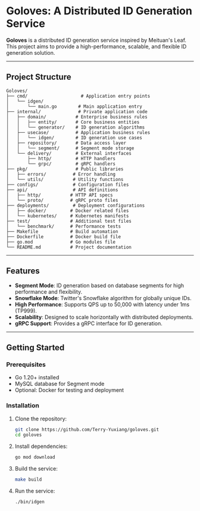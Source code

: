 # Goloves: A Distributed ID Generation Service

**Goloves** is a distributed ID generation service inspired by Meituan's Leaf. This project aims to provide a high-performance, scalable, and flexible ID generation solution.

---

## Project Structure

```
Goloves/
├── cmd/                    # Application entry points
│   └── idgen/             
│       └── main.go        # Main application entry
├── internal/              # Private application code
│   ├── domain/           # Enterprise business rules
│   │   ├── entity/       # Core business entities
│   │   └── generator/    # ID generation algorithms
│   ├── usecase/          # Application business rules
│   │   └── idgen/        # ID generation use cases
│   ├── repository/       # Data access layer
│   │   └── segment/      # Segment mode storage
│   └── delivery/         # External interfaces
│       ├── http/         # HTTP handlers
│       └── grpc/         # gRPC handlers
├── pkg/                  # Public libraries
│   ├── errors/          # Error handling
│   └── utils/           # Utility functions
├── configs/             # Configuration files
├── api/                 # API definitions
│   ├── http/           # HTTP API specs
│   └── proto/          # gRPC proto files
├── deployments/         # Deployment configurations
│   ├── docker/         # Docker related files
│   └── kubernetes/     # Kubernetes manifests
├── test/               # Additional test files
│   └── benchmark/      # Performance tests
├── Makefile            # Build automation
├── Dockerfile          # Docker build file
├── go.mod              # Go modules file
└── README.md           # Project documentation
```
---

## Features

- **Segment Mode**: ID generation based on database segments for high performance and flexibility.
- **Snowflake Mode**: Twitter's Snowflake algorithm for globally unique IDs.
- **High Performance**: Supports QPS up to 50,000 with latency under 1ms (TP999).
- **Scalability**: Designed to scale horizontally with distributed deployments.
- **gRPC Support**: Provides a gRPC interface for ID generation.

---

## Getting Started

### Prerequisites

- Go 1.20+ installed
- MySQL database for Segment mode
- Optional: Docker for testing and deployment

### Installation

1. Clone the repository:
   ```bash
   git clone https://github.com/Terry-Yuxiang/goloves.git
   cd goloves
   ```

2. Install dependencies:
   ```bash
   go mod download
   ```

3. Build the service:
   ```bash
   make build
   ```

4. Run the service:
   ```bash
   ./bin/idgen
   ```